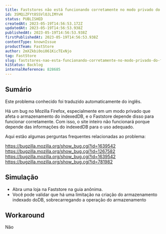 ```yaml
---
title: Faststores não está funcionando corretamente no modo privado do Firefox
id: 3SMQiZFYt8SSVlOJLIMYvH
status: PUBLISHED
createdAt: 2023-05-19T14:56:53.172Z
updatedAt: 2023-05-19T14:56:53.938Z
publishedAt: 2023-05-19T14:56:53.938Z
firstPublishedAt: 2023-05-19T14:56:53.938Z
contentType: knownIssue
productTeam: FastStore
author: 2mXZkbi0oi061KicTExNjo
tag: FastStore
slug: faststores-nao-esta-funcionando-corretamente-no-modo-privado-do-firefox
kiStatus: Backlog
internalReference: 828685
---
```


## Sumário

<div class="alert alert-info">
  <p>Este problema conhecido foi traduzido automaticamente do inglês.</p>
</div>



Há um bug no Mozilla Firefox, especialmente em um modo privado que afeta o armazenamento do indexedDB, e o Faststore depende disso para funcionar corretamente. Com isso, o site inteiro não funcionará porque depende das informações do indexedDB para o uso adequado.

Aqui estão algumas perguntas frequentes relacionadas ao problema:

https://bugzilla.mozilla.org/show_bug.cgi?id=1639542
https://bugzilla.mozilla.org/show_bug.cgi?id=1267582
https://bugzilla.mozilla.org/show_bug.cgi?id=1639542
https://bugzilla.mozilla.org/show_bug.cgi?id=781982


## Simulação




- Abra uma loja na Faststore na guia anônima.
- Você pode validar que há uma limitação na criação do armazenamento indexado doDB, sobrecarregando a operação do armazenamento

## Workaround


Não





